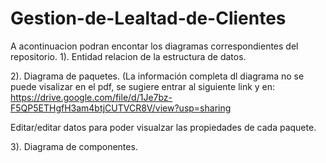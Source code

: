 # Gestion-de-Lealtad-de-Clientes

A acontinuacion podran encontar los diagramas correspondientes del repositorio.
1). Entidad relacion de la estructura de datos.

2). Diagrama de paquetes. (La información completa dl diagrama  no se puede visalizar en el pdf, se sugiere entrar al siguiente link y en: https://drive.google.com/file/d/1Je7bz-F5QP5ETHgfH3am4btjCUTVCR8V/view?usp=sharing

Editar/editar datos para poder visualzar las propiedades de cada paquete.

3). Diagrama de componentes.

